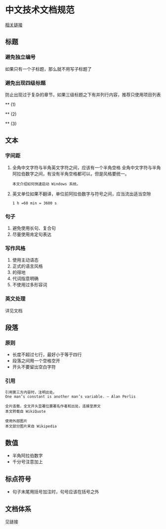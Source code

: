 # 中文技术文档规范

[相关链接](https://github.com/ruanyf/document-style-guide)

## 标题

### 避免独立编号

如果只有一个子标题，那么就不用写子标题了

### 避免出现四级标题

防止出现过于复杂的章节，如果三级标题之下有并列行内容，推荐只使用项目列表

** (1) 

** (2)

** (3)

## 文本

### 字间距

1. 全角中文字符与半角英文字符之间，应该有一个半角空格
   全角中文字符与半角阿拉伯数字之间，有没有半角空格都可以，但是风格要统一。

   ~~~
   本文介绍如何快速启动 Windows 系统。
   ~~~

   

2. 英文单位如果不翻译，单位前阿拉伯数字与符号之间，应当流出适当空隙

   ~~~
   1 h =60 min = 3600 s
   ~~~

### 句子

1. 避免使用长句、复合句
2. 尽量使用肯定句表达

### 写作风格

1. 使用主动语态
2. 正式的语言风格
3. 的得地
4. 代词指意明确
5. 不使用过多形容词

### 英文处理

详见文档

## 段落

### 原则

* 长度不超过七行，最好小于等于四行
* 段落之间用一个空格空开
* 开头不要留出空白字符

### 引用

~~~
引用第三方内容时，注明出处。
One man’s constant is another man’s variable. — Alan Perlis

全片连载，全文开头显著位置著名作者和出处，连接至原文
本文转载自 WikiQuote

使用外部图片
本文部分图片来自 Wikipedia
~~~

## 数值

* 半角阿拉伯数字
* 千分号注意加上

## 标点符号

* 句子末尾用括号加注时，句号应该在括号之外

## 文档体系

见链接